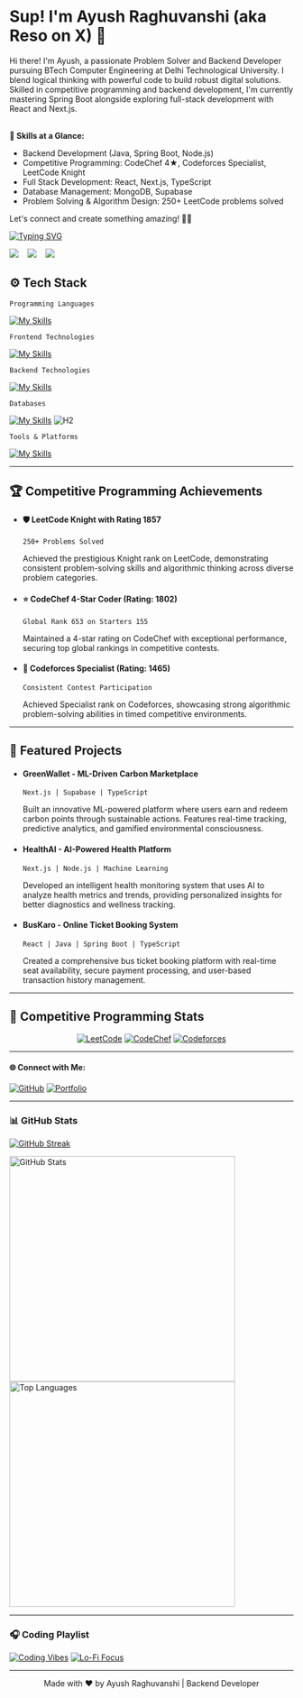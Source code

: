 # Sup! I'm Ayush Raghuvanshi (aka Reso on X) 👋

Hi there! I'm Ayush, a passionate Problem Solver and Backend Developer pursuing BTech Computer Engineering at Delhi Technological University. I blend logical thinking with powerful code to build robust digital solutions. Skilled in competitive programming and backend development, I'm currently mastering Spring Boot alongside exploring full-stack development with React and Next.js.<br><br>

**🚀 Skills at a Glance:**<br>
- Backend Development (Java, Spring Boot, Node.js)
- Competitive Programming: CodeChef 4★, Codeforces Specialist, LeetCode Knight
- Full Stack Development: React, Next.js, TypeScript
- Database Management: MongoDB, Supabase
- Problem Solving & Algorithm Design: 250+ LeetCode problems solved

Let's connect and create something amazing! 🚀✨


[![Typing SVG](https://readme-typing-svg.demolab.com?font=Montserrat&weight=600&size=30&pause=1000&color=F71899&center=true&vCenter=true&random=false&width=450&height=100&lines=Backend+Developer;Competitive+Programmer)](https://git.io/typing-svg)

<a href="https://github.com/ResorcinolWorks" target="_blank" rel="noreferrer"><img src="https://img.shields.io/github/followers/ResorcinolWorks?logo=github&style=for-the-badge&color=3382ed&labelColor=1c1917" /></a>&nbsp;&nbsp;&nbsp;
<a href="https://leetcode.com/u/Resorcinol/" target="_blank" rel="noreferrer"><img src="https://img.shields.io/badge/LeetCode-Knight%20🛡️-FFA116?style=for-the-badge&logo=leetcode&logoColor=black" /></a>&nbsp;&nbsp;&nbsp;
<img src="https://komarev.com/ghpvc/?username=ResorcinolWorks&label=Profile+Views&color=2f81f7&style=for-the-badge" /></a>

## ⚙️ Tech Stack

```Programming Languages```

[![My Skills](https://skillicons.dev/icons?i=java,js,ts,html,css&theme=light)](https://skills.thijs.gg)

```Frontend Technologies```

[![My Skills](https://skillicons.dev/icons?i=react,nextjs,tailwind,html,css&theme=light)](https://skills.thijs.gg)

```Backend Technologies```

[![My Skills](https://skillicons.dev/icons?i=spring,nodejs,express&theme=light)](https://skills.thijs.gg)

```Databases```

[![My Skills](https://skillicons.dev/icons?i=mongodb&theme=light)](https://skills.thijs.gg)
![H2](https://img.shields.io/badge/H2-004B87?style=for-the-badge&logo=h2&logoColor=white)

```Tools & Platforms```

[![My Skills](https://skillicons.dev/icons?i=git,github,vscode,postman,vercel&theme=light)](https://skills.thijs.gg)

---

## 🏆 Competitive Programming Achievements

- #### 🛡️ LeetCode Knight with Rating 1857
  ```250+ Problems Solved```
  
  Achieved the prestigious Knight rank on LeetCode, demonstrating consistent problem-solving skills and algorithmic thinking across diverse problem categories.

- #### ⭐ CodeChef 4-Star Coder (Rating: 1802)
  ```Global Rank 653 on Starters 155```
  
  Maintained a 4-star rating on CodeChef with exceptional performance, securing top global rankings in competitive contests.

- #### 🩵 Codeforces Specialist (Rating: 1465)
  ```Consistent Contest Participation```
  
  Achieved Specialist rank on Codeforces, showcasing strong algorithmic problem-solving abilities in timed competitive environments.

---

## 🌟 Featured Projects

- #### GreenWallet - ML-Driven Carbon Marketplace
  ```Next.js | Supabase | TypeScript```
  
  Built an innovative ML-powered platform where users earn and redeem carbon points through sustainable actions. Features real-time tracking, predictive analytics, and gamified environmental consciousness.

- #### HealthAI - AI-Powered Health Platform
  ```Next.js | Node.js | Machine Learning```
  
  Developed an intelligent health monitoring system that uses AI to analyze health metrics and trends, providing personalized insights for better diagnostics and wellness tracking.

- #### BusKaro - Online Ticket Booking System
  ```React | Java | Spring Boot | TypeScript```
  
  Created a comprehensive bus ticket booking platform with real-time seat availability, secure payment processing, and user-based transaction history management.

---

## 🎯 Competitive Programming Stats

<div align="center">

[![LeetCode](https://img.shields.io/badge/LeetCode-Knight%20🛡️%201857-FFA116?style=for-the-badge&logo=leetcode&logoColor=black)](https://leetcode.com/u/Resorcinol/)
[![CodeChef](https://img.shields.io/badge/CodeChef-4⭐%201802-5B4638?style=for-the-badge&logo=codechef&logoColor=white)](https://www.codechef.com/users/resorcinol)
[![Codeforces](https://img.shields.io/badge/Codeforces-Specialist%20🩵%201465-1F8ACB?style=for-the-badge&logo=codeforces&logoColor=white)](https://codeforces.com/profile/Resorcinol)

</div>

---

<h4>🌐 Connect with Me:</h4>

[![GitHub](https://skillicons.dev/icons?i=github)](https://github.com/ResorcinolWorks)
[![Portfolio](https://img.shields.io/badge/Portfolio-000000?style=for-the-badge&logo=vercel&logoColor=white)](https://www.resorcinolworks.tech)

---

### 📊 GitHub Stats

<p align="left">
   <a href="https://github.com/ResorcinolWorks">
        <img alt="GitHub Streak" src="https://streak-stats.demolab.com?user=ResorcinolWorks&theme=radical&border_radius=2.5"/>
   </a>
</p>

<p align="left">
<a href="https://github.com/ResorcinolWorks">
        <img alt="GitHub Stats" src="https://github-readme-stats.vercel.app/api?username=ResorcinolWorks&show_icons=true&count_private=true&theme=radical" width="400px"/>
</a>

<a href="https://github.com/ResorcinolWorks">
        <img alt="Top Languages" src="https://github-readme-stats.vercel.app/api/top-langs/?username=ResorcinolWorks&theme=radical&layout=compact" width="400px"/>
</a>
</p>

---

### 🎧 Coding Playlist

[![Coding Vibes](https://img.shields.io/badge/Coding%20Vibes-%231DB954.svg?&style=flat-square&logo=spotify&logoColor=white)](https://open.spotify.com/search/coding%20music) 
[![Lo-Fi Focus](https://img.shields.io/badge/Lo--Fi%20Focus-%231DB954.svg?&style=flat-square&logo=spotify&logoColor=white)](https://open.spotify.com/search/lofi%20hip%20hop)

---

<p align="center">Made with ❤️ by Ayush Raghuvanshi | Backend Developer</p>
